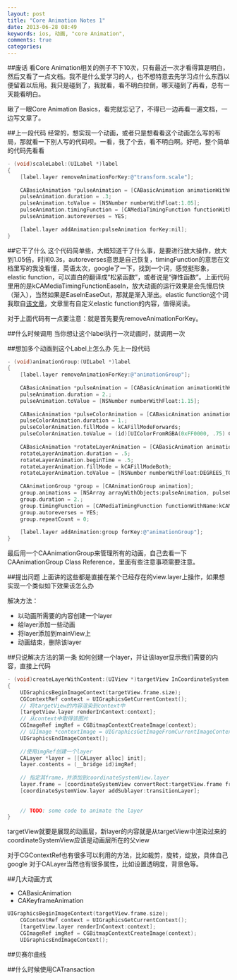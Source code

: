 ```yaml
---
layout: post
title: "Core Animation Notes 1"
date: 2013-06-28 08:49
keywords: ios, 动画, "core Animation",
comments: true
categories: 
---
```


##废话
看Core Animation相关的例子不下10次，只有最近一次才看得算是明白，然后又看了一点文档。我不是什么爱学习的人，也不想特意去先学习点什么东西以便留着以后用。我只是碰到了，我就看，看不明白拉倒，哪天碰到了再看，总有一天能看明白。

瞅了一眼Core Animation Basics，看完就忘记了，不得已一边再看一遍文档，一边写文章了。

##上一段代码
经常的，想实现一个动画，或者只是想看看这个动画怎么写的布局，那就看一下别人写的代码呗。一看，我了个去，看不明白啊。好吧，整个简单的代码先看看

```objective-c
- (void)scaleLabel:(UILabel *)label
{
    [label.layer removeAnimationForKey:@"transform.scale"];
    
    CABasicAnimation *pulseAnimation = [CABasicAnimation animationWithKeyPath:@"transform.scale"];
    pulseAnimation.duration = .3;
    pulseAnimation.toValue = [NSNumber numberWithFloat:1.05];
    pulseAnimation.timingFunction = [CAMediaTimingFunction functionWithName:kCAMediaTimingFunctionLinear];
    pulseAnimation.autoreverses = YES;
    
    [label.layer addAnimation:pulseAnimation forKey:nil];
}
```
<!--more-->
##它干了什么
这个代码简单些，大概知道干了什么事，是要进行放大操作，放大到1.05倍，时间0.3s，autoreverses意思是自己恢复，timingFunction的意思在文档里写的我没看懂，英语太次，google了一下，找到一个词，感觉挺形象，elastic function，可以直白的翻译成“松紧函数”，或者说是“弹性函数”。上面代码里用的是kCAMediaTimingFunctionEaseIn，放大动画的运行效果是会先慢后快（渐入），当然如果是EaseInEaseOut，那就是渐入渐出。elastic function这个词我取自[该文章](http://stackoverflow.com/questions/5161465/how-to-create-custom-easing-function-with-core-animation)，文章里有自定义elastic function的内容，值得阅读。

对于上面代码有一点要注意：就是首先要先removeAnimationForKey。

##什么时候调用
当你想让这个label执行一次动画时，就调用一次

##想加多个动画到这个Label上怎么办
先上一段代码

``` objective-c
- (void)animationGroup:(UILabel *)label
{
    [label.layer removeAnimationForKey:@"animationGroup"];
    
    CABasicAnimation *pulseAnimation = [CABasicAnimation animationWithKeyPath:@"transform.scale"];
    pulseAnimation.duration = 2.;
    pulseAnimation.toValue = [NSNumber numberWithFloat:1.15];
    
    CABasicAnimation *pulseColorAnimation = [CABasicAnimation animationWithKeyPath:@"backgroundColor"];
    pulseColorAnimation.duration = 1.;
    pulseColorAnimation.fillMode = kCAFillModeForwards;
    pulseColorAnimation.toValue = (id)[UIColorFromRGBA(0xFF0000, .75) CGColor];
    
    CABasicAnimation *rotateLayerAnimation = [CABasicAnimation animationWithKeyPath:@"transform.rotation"];
    rotateLayerAnimation.duration = .5;
    rotateLayerAnimation.beginTime = .5;
    rotateLayerAnimation.fillMode = kCAFillModeBoth;
    rotateLayerAnimation.toValue = [NSNumber numberWithFloat:DEGREES_TO_RADIANS(45.)];
    
    CAAnimationGroup *group = [CAAnimationGroup animation];
    group.animations = [NSArray arrayWithObjects:pulseAnimation, pulseColorAnimation, rotateLayerAnimation, nil];
    group.duration = 2.;
    group.timingFunction = [CAMediaTimingFunction functionWithName:kCAMediaTimingFunctionEaseInEaseOut];
    group.autoreverses = YES;
    group.repeatCount = 0;
    
    [label.layer addAnimation:group forKey:@"animationGroup"];
}
```

最后用一个CAAnimationGroup来管理所有的动画，自己去看一下CAAnimationGroup Class Reference，里面有些注意事项需要注意。

##提出问题
上面讲的这些都是直接在某个已经存在的view.layer上操作，如果想实现一个类似如下效果该怎么办

解决方法：
- 以动画所需要的内容创建一个layer
- 给layer添加一些动画
- 将layer添加到mainView上
- 动画结束，删除该layer

##只说解决方法的第一条
如何创建一个layer，并让该layer显示我们需要的内容，直接上代码
``` objective-c
- (void)createLayerWithContent:(UIView *)targetView InCoordinateSystem:(UIView *)coordinateSystemView
{
    UIGraphicsBeginImageContext(targetView.frame.size);
    CGContextRef context = UIGraphicsGetCurrentContext();
    // 将targetView的内容渲染到context中
    [targetView.layer renderInContext:context];
    // 从context中取得该图片
    CGImageRef imgRef = CGBitmapContextCreateImage(context);    
    // UIImage *contextImage = UIGraphicsGetImageFromCurrentImageContext();
    UIGraphicsEndImageContext();
    
    //使用imgRef创建一个layer
    CALayer *layer = [[CALayer alloc] init];
    layer.contents = (__bridge id)imgRef;
    
    // 指定其frame，并添加到coordinateSystemView.layer
    layer.frame = [coordinateSystemView convertRect:targetView.frame fromView:targetView.superview];
    [coordinateSystemView.layer addSublayer:transitionLayer];
    
    
    // TODO: some code to animate the layer
}

```
targetView就要是展现的动画层，新layer的内容就是从targetView中渲染过来的
coordinateSystemView应该是动画层所在的父view

对于CGContextRef也有很多可以利用的方法，比如裁剪，旋转，绽放，具体自己google
对于CALayer当然也有很多属性，比如设置透明度，背景色等。

##几大动画方式
- CABasicAnimation
- CAKeyframeAnimation
``` objective-c
UIGraphicsBeginImageContext(targetView.frame.size);
    CGContextRef context = UIGraphicsGetCurrentContext();
    [targetView.layer renderInContext:context];
    CGImageRef imgRef = CGBitmapContextCreateImage(context);
    UIGraphicsEndImageContext();

```

##贝赛尔曲线

##什么时候使用CATransaction



